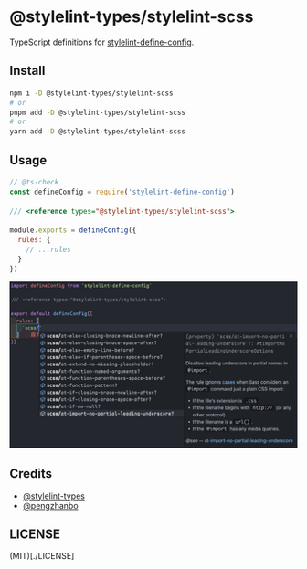 # @stylelint-types/stylelint-scss

TypeScript definitions for [stylelint-define-config](https://github.com/stylelint-types/stylelint-define-config).

## Install

```sh
npm i -D @stylelint-types/stylelint-scss
# or
pnpm add -D @stylelint-types/stylelint-scss
# or
yarn add -D @stylelint-types/stylelint-scss
```

## Usage

```js
// @ts-check
const defineConfig = require('stylelint-define-config')

/// <reference types="@stylelint-types/stylelint-scss">

module.exports = defineConfig({
  rules: {
    // ...rules
  }
})
```

![](./static/demo.png)

## Credits

- [@stylelint-types](https://github.com/stylelint-types)
- [@pengzhanbo](https://github.com/pengzhanbo)

## LICENSE

(MIT)[./LICENSE]
